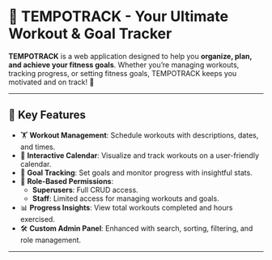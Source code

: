# 🎯 **TEMPOTRACK** - Your Ultimate Workout & Goal Tracker  

**TEMPOTRACK** is a web application designed to help you **organize, plan, and achieve your fitness goals**. Whether you’re managing workouts, tracking progress, or setting fitness goals, TEMPOTRACK keeps you motivated and on track! 💪  

---

## 🚀 **Key Features**

- 🏋️ **Workout Management**: Schedule workouts with descriptions, dates, and times.  
- 📅 **Interactive Calendar**: Visualize and track workouts on a user-friendly calendar.  
- 🎯 **Goal Tracking**: Set goals and monitor progress with insightful stats.  
- 🔑 **Role-Based Permissions**:  
   - **Superusers**: Full CRUD access.  
   - **Staff**: Limited access for managing workouts and goals.  
- 📊 **Progress Insights**: View total workouts completed and hours exercised.  
- 🛠️ **Custom Admin Panel**: Enhanced with search, sorting, filtering, and role management.

---
